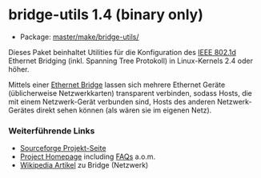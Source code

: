 # bridge-utils 1.4 (binary only)
 - Package: [master/make/bridge-utils/](https://github.com/Freetz-NG/freetz-ng/tree/master/make/bridge-utils/)

Dieses Paket beinhaltet Utilities für die Konfiguration des
[IEEE
802.1d](http://standards.ieee.org/getieee802/) Ethernet
Bridging (inkl. Spanning Tree Protokoll) in Linux-Kernels 2.4 oder
höher.

Mittels einer [Ethernet
Bridge](http://de.wikipedia.org/wiki/Bridge_(Netzwerk))
lassen sich mehrere Ethernet Geräte (üblicherweise Netzwerkkarten)
transparent verbinden, sodass Hosts, die mit einem Netzwerk-Gerät
verbunden sind, Hosts des anderen Netzwerk-Gerätes direkt sehen können
(als wären sie im eigenen Netz).

### Weiterführende Links

-   [Sourceforge
    Projekt-Seite](http://sourceforge.net/projects/bridge/)
-   [Project
    Homepage](http://www.linuxfoundation.org/en/Net:Bridge)
    including [FAQs](../FAQ.html) a.o.m.
-   [Wikipedia
    Artikel](http://de.wikipedia.org/wiki/Bridge_(Netzwerk))
    zu Bridge (Netzwerk)

